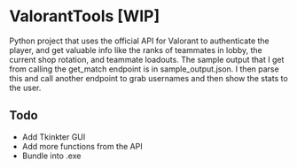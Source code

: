 # ValorantTools [WIP]
Python project that uses the official API for Valorant to authenticate the player, and get valuable info like the ranks of teammates in lobby, the current shop rotation, and teammate loadouts. The sample output that I get from calling the get_match endpoint is in sample_output.json. I then parse this and call another endpoint to grab usernames and then show the stats to the user. 

## Todo
* Add Tkinkter GUI
* Add more functions from the API
* Bundle into .exe
